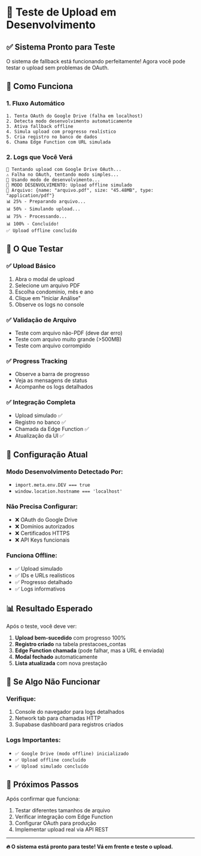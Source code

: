 # 🚀 Teste de Upload em Desenvolvimento

## ✅ Sistema Pronto para Teste

O sistema de fallback está funcionando perfeitamente! Agora você pode testar o upload sem problemas de OAuth.

## 🔄 Como Funciona

### 1. Fluxo Automático
```
1. Tenta OAuth do Google Drive (falha em localhost)
2. Detecta modo desenvolvimento automaticamente  
3. Ativa fallback offline
4. Simula upload com progresso realístico
5. Cria registro no banco de dados
6. Chama Edge Function com URL simulada
```

### 2. Logs que Você Verá
```
🔄 Tentando upload com Google Drive OAuth...
⚠️ Falha no OAuth, tentando modo simples...
🔄 Usando modo de desenvolvimento...
🔄 MODO DESENVOLVIMENTO: Upload offline simulado
📁 Arquivo: {name: "arquivo.pdf", size: "45.48MB", type: "application/pdf"}
📊 25% - Preparando arquivo...
📊 50% - Simulando upload...
📊 75% - Processando...
📊 100% - Concluído!
✅ Upload offline concluído
```

## 🎯 O Que Testar

### ✅ Upload Básico
1. Abra o modal de upload
2. Selecione um arquivo PDF
3. Escolha condomínio, mês e ano
4. Clique em "Iniciar Análise"
5. Observe os logs no console

### ✅ Validação de Arquivo
- Teste com arquivo não-PDF (deve dar erro)
- Teste com arquivo muito grande (>500MB)
- Teste com arquivo corrompido

### ✅ Progress Tracking
- Observe a barra de progresso
- Veja as mensagens de status
- Acompanhe os logs detalhados

### ✅ Integração Completa
- Upload simulado ✅
- Registro no banco ✅
- Chamada da Edge Function ✅
- Atualização da UI ✅

## 🔧 Configuração Atual

### Modo Desenvolvimento Detectado Por:
- `import.meta.env.DEV === true`
- `window.location.hostname === 'localhost'`

### Não Precisa Configurar:
- ❌ OAuth do Google Drive
- ❌ Domínios autorizados
- ❌ Certificados HTTPS
- ❌ API Keys funcionais

### Funciona Offline:
- ✅ Upload simulado
- ✅ IDs e URLs realísticos
- ✅ Progresso detalhado
- ✅ Logs informativos

## 📊 Resultado Esperado

Após o teste, você deve ver:
1. **Upload bem-sucedido** com progresso 100%
2. **Registro criado** na tabela prestacoes_contas
3. **Edge Function chamada** (pode falhar, mas a URL é enviada)
4. **Modal fechado** automaticamente
5. **Lista atualizada** com nova prestação

## 🚨 Se Algo Não Funcionar

### Verifique:
1. Console do navegador para logs detalhados
2. Network tab para chamadas HTTP
3. Supabase dashboard para registros criados

### Logs Importantes:
- `✅ Google Drive (modo offline) inicializado`
- `✅ Upload offline concluído`
- `✅ Upload simulado concluído`

## 🎉 Próximos Passos

Após confirmar que funciona:
1. Testar diferentes tamanhos de arquivo
2. Verificar integração com Edge Function
3. Configurar OAuth para produção
4. Implementar upload real via API REST

---

**🔥 O sistema está pronto para teste! Vá em frente e teste o upload.**
